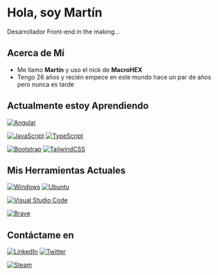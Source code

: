 # Hola, soy Martín

Desarrollador Front-end in the making...

## Acerca de Mí

- Me llamo **Martin** y uso el nick de **MacroHEX**
- Tengo 26 años y recién empece en este mundo hace un par de años pero nunca es tarde

## Actualmente estoy Aprendiendo

[![Angular](https://img.shields.io/badge/angular-%23DD0031.svg?style=for-the-badge&logo=angular&logoColor=white)](https://angular.io/)

[![JavaScript](https://img.shields.io/badge/javascript-%23323330.svg?style=for-the-badge&logo=javascript&logoColor=%23F7DF1E)](https://www.javascript.com/)
[![TypeScript](https://img.shields.io/badge/typescript-%23007ACC.svg?style=for-the-badge&logo=typescript&logoColor=white)](https://www.typescriptlang.org/)

[![Bootstrap](https://img.shields.io/badge/bootstrap-%23563D7C.svg?style=for-the-badge&logo=bootstrap&logoColor=white)](https://getbootstrap.com/)
[![TailwindCSS](https://img.shields.io/badge/tailwindcss-%2338B2AC.svg?style=for-the-badge&logo=tailwind-css&logoColor=white)](https://tailwindcss.com/)


## Mis Herramientas Actuales

[![Windows](https://img.shields.io/badge/Windows-0078D6?style=for-the-badge&logo=windows&logoColor=white)](https://www.microsoft.com/es-es/windows/)
[![Ubuntu](https://img.shields.io/badge/Ubuntu-E95420?style=for-the-badge&logo=ubuntu&logoColor=white)](https://ubuntu.com/)

<!-- IDEs -->

[![Visual Studio Code](https://img.shields.io/badge/Visual%20Studio%20Code-0078d7.svg?style=for-the-badge&logo=visual-studio-code&logoColor=white)](https://code.visualstudio.com/)

<!-- [![Visual Studio](https://img.shields.io/badge/Visual%20Studio-5C2D91.svg?style=for-the-badge&logo=visual-studio&logoColor=white)](https://visualstudio.microsoft.com/) -->
<!-- [![NetBeans IDE](https://img.shields.io/badge/NetBeansIDE-1B6AC6.svg?style=for-the-badge&logo=apache-netbeans-ide&logoColor=white)](https://netbeans.apache.org/) -->

<!-- Browser -->

[![Brave](https://img.shields.io/badge/Brave-FB542B?style=for-the-badge&logo=Brave&logoColor=white)](https://brave.com/)

<!-- Languages -->

<!-- [![Python](https://img.shields.io/badge/python-3670A0?style=for-the-badge&logo=python&logoColor=ffdd54)](https://www.python.org/)
[![Java](https://img.shields.io/badge/java-%23ED8B00.svg?style=for-the-badge&logo=java&logoColor=white)](https://www.java.com/en/) -->
<!-- [![C#](https://img.shields.io/badge/c%23-%23239120.svg?style=for-the-badge&logo=c-sharp&logoColor=white)](https://learn.microsoft.com/es-es/dotnet/csharp/) -->

<!-- Databases -->

<!-- [![Postgres](https://img.shields.io/badge/postgres-%23316192.svg?style=for-the-badge&logo=postgresql&logoColor=white)](https://www.postgresql.org/)
[![SQLite](https://img.shields.io/badge/sqlite-%2307405e.svg?style=for-the-badge&logo=sqlite&logoColor=white)](https://www.sqlite.org/index.html)
[![MongoDB](https://img.shields.io/badge/MongoDB-%234ea94b.svg?style=for-the-badge&logo=mongodb&logoColor=white)](https://www.mongodb.com/) -->

<!-- Other -->

<!-- [![Docker](https://img.shields.io/badge/docker-%230db7ed.svg?style=for-the-badge&logo=docker&logoColor=white)](https://www.docker.com/)
[![Git](https://img.shields.io/badge/git-%23F05033.svg?style=for-the-badge&logo=git&logoColor=white)](https://git-scm.com/)
[![Gitea](https://img.shields.io/badge/Gitea-34495E?style=for-the-badge&logo=gitea&logoColor=5D9425)](https://gitea.io/)
[![GitHub](https://img.shields.io/badge/github-%23121011.svg?style=for-the-badge&logo=github&logoColor=white)](https://github.com/)

[![Affinity Designer](https://img.shields.io/badge/affinity%20desginer-%231B72BE.svg?style=for-the-badge&logo=affinity-designer&logoColor=white)](https://affinity.serif.com/en-gb/designer/)
[![Affinity Photo](https://img.shields.io/badge/affinityphoto-%237E4DD2.svg?style=for-the-badge&logo=affinity-photo&logoColor=white)](https://affinity.serif.com/en-gb/photo/) -->

## Contáctame en

[![LinkedIn](https://img.shields.io/badge/linkedin-%230077B5.svg?style=for-the-badge&logo=linkedin&logoColor=white)](https://www.linkedin.com/in/memedinapy/)
[![Twitter](https://img.shields.io/badge/Twitter-%231DA1F2.svg?style=for-the-badge&logo=Twitter&logoColor=white)](https://twitter.com/MacroHEX)

[![Steam](https://img.shields.io/badge/steam-%23000000.svg?style=for-the-badge&logo=steam&logoColor=white)](https://steamcommunity.com/id/MacroHEX)
